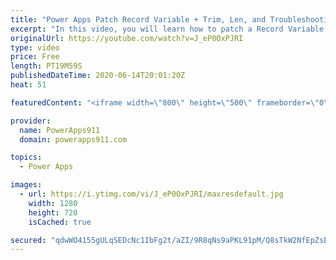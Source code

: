 ```yaml
---
title: "Power Apps Patch Record Variable + Trim, Len, and Troubleshooting"
excerpt: "In this video, you will learn how to patch a Record Variable in PowerApps. And along the way you will get to see the data problem that caused me to figure how to do this and the usage of Trim and Len functions. Lots of Fun!  Power Apps Training at https://training.PowerApps911.com"
originalUrl: https://youtube.com/watch?v=J_eP0OxPJRI
type: video
price: Free
length: PT19M59S
publishedDateTime: 2020-06-14T20:01:20Z
heat: 51

featuredContent: "<iframe width=\"800\" height=\"500\" frameborder=\"0\" src=\"https://www.youtube.com/embed/J_eP0OxPJRI\" allow=\"accelerometer; autoplay; encrypted-media; gyroscope; picture-in-picture\" allowfullscreen></iframe>"

provider:
  name: PowerApps911
  domain: powerapps911.com

topics:
  - Power Apps

images:
  - url: https://i.ytimg.com/vi/J_eP0OxPJRI/maxresdefault.jpg
    width: 1280
    height: 720
    isCached: true

secured: "qdwWO4155gULqSEDcNc1IbFg2t/aZI/9R8qNs9aPKL91pM/Q8sTkW2NfEpZsE7tBAPvKMz7zIAMQbUoCVivp1B0HZwk5tdse5w8CtOh64T365vTwwUBdc3eDeaG6eZTJUEs1ySuIf2I7xsY/bwfGVPjbD15nWP2qROCOiz1A/fxp+51XhzY/WSjUk9z7ka4le6IPVpTsgs/eMFZ57tBGjK8B6/kFWV6dxZLHv8AEA9/UIIACel4t5cYOLTdypoSWD0zoxWirrTbhSBWYdjD/IKKx0QPMA0K1/xAxobyI3siFLqJJhN5ITK6+QIrGpYgUl7fm/Rlwx7AkMBM2Aqd6aDlAWcN7iQkophDfEuBv1YCd6dWV7VN24SvjyKWUT1bl0o05eokMpWrbIF2w7VKiuij950C1kbLrYLFKkLqu3fk=;dSEe3QRcgz4vuL74qVZLow=="
---
```


